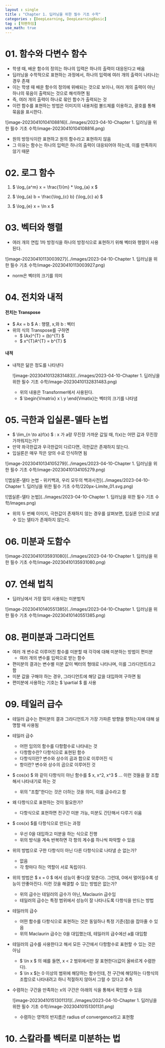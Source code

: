 ```yaml
---
layout : single
title : "Chapter 1. 딥러닝을 위한 필수 기초 수학"
categories : [DeepLearning, DeepLearningBasic]
tag : [혁팬하임]
use_math: true
---
```


# 01. 함수와 다변수 함수
*  학생 때, 배운 함수의 정의는 하나의 입력은 하나의 출력이 대응된다고 배움
* 딥러닝을 수학적으로 표현하는 과정에서, 하나의 입력에 여러 개의 출력이 나타나는 경우 존재
* 이는 학생 때 배운 함수의 정의에 위배되는 것으로 보이나, 여러 개의 출력이 아닌 하나의 묶음이 출력되는 것으로 해석하면 됨
*  즉, 여러 개의 출력이 하나로 묶인 함수가 출력되는 것
* 이런 함수를 표현하는 방법은 이미지의 내용처럼 볼드체를 이용하고, 괄호를 통해 묶음을 표시한다.

![image-20230410104108816](../images/2023-04-10-Chapter 1. 딥러닝을 위한 필수 기초 수학/image-20230410104108816.png)

* 원의 방정식이란 표현하고 원의 함수라고 표현하지 않음
*  그 이유는 함수는 하나의 입력은 하나의 출력이 대응되어야 하는데, 이를 만족하지 않기 때문



# 02. 로그 함수

1. $ \log_{a^m} x = \frac{1}{m} * \log_{a} x $

2. $  \log_{a} b = \frac{\log_{c} b} {\log_{c} a} $

3. $ \log_{e} x = \ln x $



# 03. 벡터와 행렬

* 여러 개의 연립 1차 방정식을 하나의 방정식으로 표현하기 위해 벡터와 행렬이 사용된다.

![image-20230410113003927](../images/2023-04-10-Chapter 1. 딥러닝을 위한 필수 기초 수학/image-20230410113003927.png)

* norm은 벡터의 크기를 의미



# 04. 전치와 내적

#### 전치는 Transpose

* $ Ax = b $ A : 행렬, x,와 b : 벡터
* 위의 식의 Transpose를 구하면
  * $ (Ax)^{T} = (b)^{T} $
  * $ x^{T}A^{T} = b^{T} $

#### 내적

* 내적은 닮은 정도를 나타낸다

  ![image-20230410132831483](../images/2023-04-10-Chapter 1. 딥러닝을 위한 필수 기초 수학/image-20230410132831483.png)

  * 위의 내용은 Transformer에서 사용된다.
  * $ \begin{Vmatrix} x \\ y \end{Vmatix}는 벡터의 크기를 나타냄



# 05. 극한과 입실론-델타 논법

* $ \lim_{n \to a}f(x) $ : x 가 a랑 무진장 가까운 값일 때, f(x)는 어떤 값과 무진장 가까워지는가?
* 만약 좌극한값과 우극한값이 다르다면, 극한값은 존재하지 않는다.
* 입실론은 매우 작은 양의 수로 인식하면 됨

![image-20230410134105279](../images/2023-04-10-Chapter 1. 딥러닝을 위한 필수 기초 수학/image-20230410134105279.png)

![엡실론-델타 논법 - 위키백과, 우리 모두의 백과사전](../images/2023-04-10-Chapter 1. 딥러닝을 위한 필수 기초 수학/220px-Límite_01.svg.png)

![엡실론-델타 논법](../images/2023-04-10-Chapter 1. 딥러닝을 위한 필수 기초 수학/images.png)

* 위의 두 번째 이미지, 극한값이 존재하지 않는 경우를 살펴보면, 입실론 안으로 보낼 수 있는 델타가 존재하지 않는다. 



# 06. 미분과 도함수

![image-20230410135931080](../images/2023-04-10-Chapter 1. 딥러닝을 위한 필수 기초 수학/image-20230410135931080.png)



# 07. 연쇄 법칙

* 딥러닝에서 가장 많이 사용되는 미분법칙

![image-20230410140551385](../images/2023-04-10-Chapter 1. 딥러닝을 위한 필수 기초 수학/image-20230410140551385.png)



# 08. 편미분과 그라디언트

* 여러 개 변수로 이루어진 함수를 미분할 때 각각에 대해 미분하는 방법이 편미분
  * 여러 개의 변수를 입력으로 받는 함수
* 편미분의 결과는 변수별 미분 값이 벡터의 형태로 나타나며, 이를 그라디언트라고 함
* 미분 값을 구해야 하는 경우, 그라디언트에 해당 값을 대입하여 구하면 됨
* 편미분에 사용하는 기호는 $ \partial $ 를 사용



# 09. 테일러 급수

* 테일러 급수는 편미분의 결과 그라디언트가 가장 가파른 방향을 향하는지에 대해 설명할 때 사용됨
* 테일러 급수
  * 어떤 임의의 함수를 다항함수로 나타내는 것
  * 다항함수란? 다항식으로 표현된 함수
  * 다항식이란? 변수와 상수의 곱과 합으로 이루어진 식
  * 항이란? 변수와 상수의 곱으로 이루어진 것
* $ cos(x) $ 와 같이 다항식이 아닌 함수를 $ x, x^2, x^3 $ ... 이런 것들을 잘 조합해서 나타내기로 하는 것
  * 위의 "조합"한다는 것은 더하는 것을 의미, 이를 급수라고 함
* 왜 다항식으로 표현하는 것이 필요한가?
  * 다항식으로 표현하면 전구간 미분 가능, 미분도 간단해서 다루기 쉬움
* $ cos(x) $를 다항식으로 만드는 과정
  * 우선 0을 대입하고 미분을 하는 식으로 진행
  * 위의 방식을 계속 반복하면 각 항의 계수를 하나씩 파악할 수 있음
* 위의 방법으로 구한 다항식이 아닌 다른 다항식으로 나타낼 순 없는가? 
  * 없음
  * 각 항마다 하는 역할이 서로 독립이다.
* 위의 방법은 $ x = 0 $ 에서 성능이 좋다(잘 맞춘다). 그런데, 0에서 멀어질수록 성능이 안좋아진다. 이런 것을 해결할 수 있는 방법은 없는가?
  * 위의 급수는 테일러의 급수가 아닌, Maclaurin 급수임
  * 테일러의 급수는 특정 범위에서 성능이 잘 나타나도록 다항식을 만드는 방법

* 테일러의 급수

  * 어떤 함수를 다항식으로 표현하는 것은 동일하나 특정 기준(점)을 잡아줄 수 있음
  * 위의 Maclaurin 급수는 0을 대입했는데, 테일러의 급수에선 a를 대입함

* 테일러의 급수를 사용한다고 해서 모든 구간에서 다항함수로 표현할 수 있는 것은 아님

  * $ \ln x $ 의 예를 들면, x < 2 범위에서만 잘 표현한다(값이 올바르게 수렴한다).
  * $ \ln x $는 0 이상의 범위에 해당하는 함수인데, 전 구간에 해당하는 다항식의 조합으로 나타내려고 하니 적절하지 않아서 그럴 수 있다고 추측

* 수렴하는 구간을 만족하는 x의 구간은 아래의 식을 통해서 확인할 수 있음

  ![image-20230410151301131](../images/2023-04-10-Chapter 1. 딥러닝을 위한 필수 기초 수학/image-20230410151301131.png)

  * 수렴하는 영역의 반지름은 radius of convergence라고 표현함



# 10. 스칼라를 벡터로 미분하는 법

